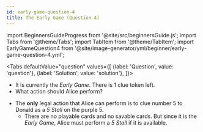 ```yaml
---
id: early-game-question-4
title: The Early Game (Question 4)
---
```


import BeginnersGuideProgress from '@site/src/beginnersGuide.js';
import Tabs from '@theme/Tabs';
import TabItem from '@theme/TabItem';
import EarlyGameQuestion4 from '@site/image-generator/yml/beginner/early-game-question-4.yml';

<BeginnersGuideProgress part="53" />

<!-- lint disable no-undefined-references -->

<Tabs
  defaultValue="question"
  values={[
    {label: 'Question', value: 'question'},
    {label: 'Solution', value: 'solution'},
  ]}>
<TabItem value="question">

- It is currently the *Early Game*. There is 1 clue token left.
- What action should Alice perform?

</TabItem>
<TabItem value="solution">

- The **only** legal action that Alice can perform is to clue number 5 to Donald as a *5 Stall* on the purple 5.
  - There are no playable cards and no savable cards. But since it is the *Early Game*, Alice must perform a *5 Stall* if it is available.

</TabItem>
</Tabs>

<EarlyGameQuestion4 />
